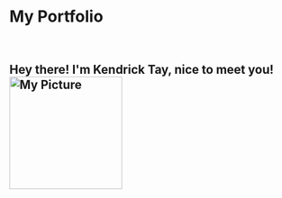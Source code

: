# My Portfolio

<br>

## Hey there! I'm Kendrick Tay, nice to meet you! <img src="https://user-images.githubusercontent.com/54646752/141914452-d59b3a22-0a04-4971-aed5-f28de2641a07.jpg" alt="My Picture" width="200">
